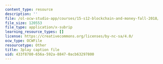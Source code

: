 ```yaml
---
content_type: resource
description: ''
file: /ol-ocw-studio-app/courses/15-s12-blockchain-and-money-fall-2018/433f8780656a592a88470acb63297800_eGNSuTBc60.vtt
file_size: 120553
file_type: application/x-subrip
learning_resource_types: []
license: https://creativecommons.org/licenses/by-nc-sa/4.0/
ocw_type: OCWFile
resourcetype: Other
title: 3play caption file
uid: 433f8780-656a-592a-8847-0acb63297800
---
```

